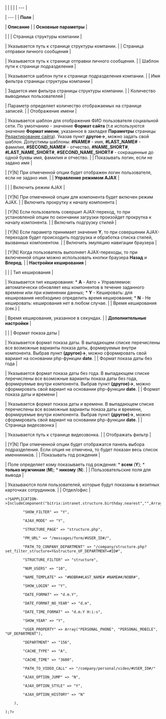 |  |  |  |
| --- |

| --- |
| **Поле** |

| **Описание** |
| **Основные параметры** |

| |
| Страница структуры компании |

| Указывается путь к странице структуры компании. |
| Страница отправки личного сообщения |

| Указывается путь к странице отправки личного сообщения. |
| Шаблон пути к странице подразделения |

| Указывается шаблон пути к странице подразделения компании. |
| Имя фильтра страницы структуры компании |

| Задается имя фильтра страницы структуры компании. |
| Количество выводимых пользователей |

| Параметр определяет количество отображаемых на странице записей. |
| Отображение имени |

| Указывается шаблон для отображения ФИО пользователя социальной сети. По умолчанию - значение **Формат сайта** (т.е используются значение **Формат имени**, указанное в закладке **Параметры** страницы [Редактирование сайта](/user_help/settings/settings/sites/site_edit.php)). Указав пункт **другое->**, можно задать свой шаблон. Допустимы шаблоны: **#NAME#** - имя, **#LAST\_NAME#** - фамилия, **#SECOND\_NAME#** - отчество, **#NAME\_SHORT#**, **#LAST\_NAME\_SHORT#**, **#SECOND\_NAME\_SHORT#** - сокращенные до одной буквы имя, фамилия и отчество. |
| Показывать логин, если не задано имя |

| [Y|N] При отмеченной опции будет отображен логин пользователя, если не задано имя. |
| **Управление режимом AJAX** |

| |
| Включить режим AJAX |

| [Y|N] При отмеченной опции для компонента будет включен режим AJAX. |
| Включить прокрутку к началу компонента |

| [Y|N] Если пользователь совершит AJAX-переход, то при установленой опции по окончании загрузки произойдет прокрутка к началу компонента. |
| Включить подгрузку стилей |

| [Y|N] Если параметр принимает значение **Y**, то при совершении AJAX-переходов будет происходить подгрузка и обработка списка стилей, вызванных компонентом. |
| Включить эмуляцию навигации браузера |

| [Y|N] Когда пользователь выполняет AJAX-переходы, то при включенной опции можно использовать кнопки браузера **Назад** и **Вперед**. |
| **Настройки кеширования** |

| |
| Тип кеширования |

| Указывается тип кеширования:  * **A** - Авто + Управляемое: автоматически обновляет кеш компонентов в течение заданного времени или при изменении данных; * **Y** - Кешировать: для кеширования необходимо определить время кеширования; * **N** - Не кешировать: кеширования нет в любом случае. |
| Время кеширования (сек.) |

| Время кеширования, указанное в секундах. |
| **Дополнительные настройки** |

| |
| Формат показа даты |

| Указывается формат показа даты. В выпадающем списке перечислены все возможные варианты показа даты, формируемые внутри компонента. Выбрав пункт **(другое)->**, можно сформировать свой вариант на основании php-функции **date**. |
| Формат показа даты без года |

| Указывается формат показа даты без года. В выпадающем списке перечислены все возможные варианты показа даты без года, формируемые внутри компонента. Выбрав пункт **(другое)->**, можно сформировать свой вариант на основании php-функции **date**. |
| Формат показа даты и времени |

| Указывается формат показа даты и времени. В выпадающем списке перечислены все возможные варианты показа даты и времени, формируемые внутри компонента. Выбрав пункт **(другое)->**, можно сформировать свой вариант на основании php-функции **date**. |
| Страница видеозвонка |

| Указывается путь к странице видеозвонка. |
| Отображать фильтр |

| [Y|N] При отмеченной опции будет отображатся панель выбора подразделения. Если опция не отмечена, то будет показан весь список именниников. |
| Показывать год рождения |

| Поле определяет кому показываеть год рождения:  * **всем** (**Y**); * **только мужчинам** (**M**); * **никому** (**N**). |
| Пользовательские поля для вывода |

| Указываются поля пользователей, которые будут показаны в визитных карточках сотрудников. |
| Отдел/офис |

```
<?$APPLICATION->IncludeComponent("bitrix:intranet.structure.birthday.nearest","",Array(

		"SHOW_FILTER" => "Y",

		"AJAX_MODE" => "Y",

		"STRUCTURE_PAGE" => "structure.php",

		"PM_URL" => "/messages/form/#USER_ID#/",

		"PATH_TO_CONPANY_DEPARTMENT" => "/company/structure.php?set_filter_structure=Y&structure_UF_DEPARTMENT=#ID#",

		"STRUCTURE_FILTER" => "structure",

		"NUM_USERS" => "10",

		"NAME_TEMPLATE" => "#NOBR##LAST_NAME# #NAME##/NOBR#",

		"SHOW_LOGIN" => "Y",

		"DATE_FORMAT" => "d.m.Y",

		"DATE_FORMAT_NO_YEAR" => "d.m",

		"DATE_TIME_FORMAT" => "d.m.Y H:i:s",

		"SHOW_YEAR" => "Y",

		"USER_PROPERTY" => Array("PERSONAL_PHONE", "PERSONAL_MOBILE", "UF_DEPARTMENT"),

		"DEPARTMENT" => "156",

		"CACHE_TYPE" => "A",

		"CACHE_TIME" => "3600",

		"PATH_TO_VIDEO_CALL" => "/company/personal/video/#USER_ID#/"

		"AJAX_OPTION_JUMP" => "N",

		"AJAX_OPTION_STYLE" => "Y",

		"AJAX_OPTION_HISTORY" => "N"

	),

);?>


```
